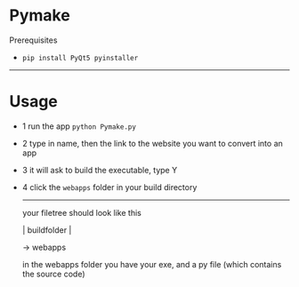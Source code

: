 # Pymake


Prerequisites
- ```pip install PyQt5 pyinstaller```

---
# Usage

- 1 run the app ```python Pymake.py```
- 2 type in name, then the link to the website you want to convert into an app
- 3 it will ask to build the executable, type Y
- 4 click the ```webapps``` folder in your build directory

  ---

  your filetree should look like this

  | buildfolder |

   -> webapps

  in the webapps folder you have your exe, and a py file (which contains the source code)

